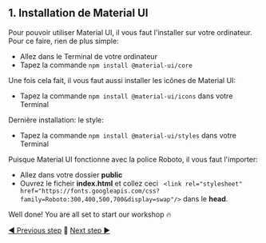 ## 1. Installation de Material UI <a name="setup"></a>

Pour pouvoir utiliser Material UI, il vous faut l'installer sur votre ordinateur. Pour ce faire, rien de plus simple: 
- Allez dans le Terminal de votre ordinateur
- Tapez la commande `npm install @material-ui/core`

Une fois cela fait, il vous faut aussi installer les icônes de Material UI:
- Tapez la commande `npm install @material-ui/icons` dans votre Terminal

Dernière installation: le style: 
- Tapez la commande `npm install @material-ui/styles` dans votre Terminal

Puisque Material UI fonctionne avec la police Roboto, il vous faut l'importer: 
- Allez dans votre dossier **public**
- Ouvrez le ficheir **index.html** et collez ceci ` <link rel="stylesheet" href="https://fonts.googleapis.com/css?family=Roboto:300,400,500,700&display=swap"/>` dans le **head**. 

Well done! You are all set to start our workshop :fire:

[◀ Previous step](#README.md) 🤨 [Next step ▶](#app)